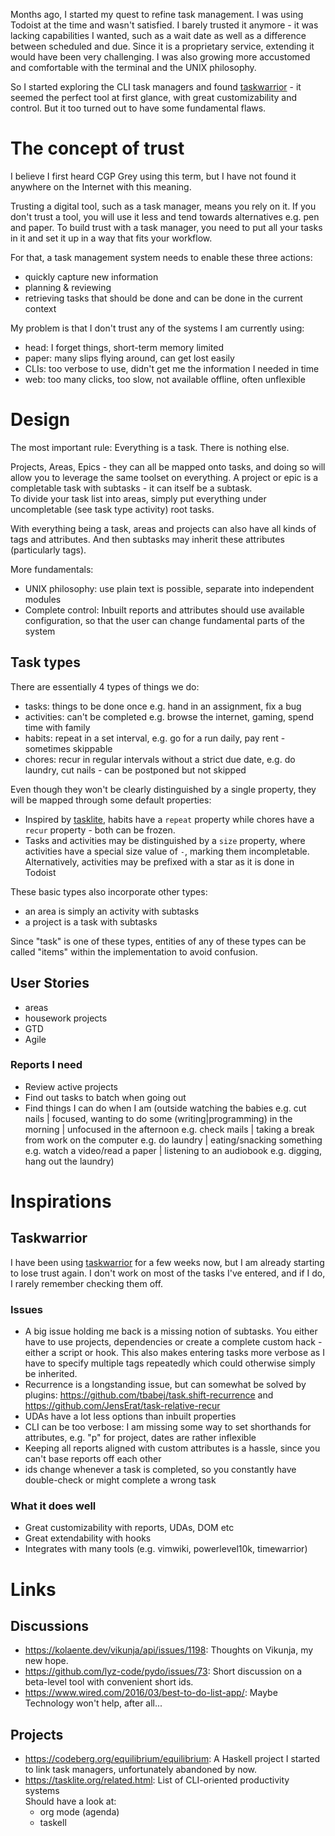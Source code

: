 Months ago, I started my quest to refine task management. I was using Todoist at the time and wasn't satisfied.
I barely trusted it anymore - it was lacking capabilities I wanted, such as a wait date as well as a difference between scheduled and due. Since it is a proprietary service, extending it would have been very challenging.
I was also growing more accustomed and comfortable with the terminal and the UNIX philosophy.

So I started exploring the CLI task managers and found [taskwarrior] - it seemed the perfect tool at first glance, with great customizability and control. But it too turned out to have some fundamental flaws.

# The concept of trust

I believe I first heard CGP Grey using this term, but I have not found it anywhere on the Internet with this meaning.

Trusting a digital tool, such as a task manager, means you rely on it. If you don't trust a tool, you will use it less and tend towards alternatives e.g. pen and paper.
To build trust with a task manager, you need to put all your tasks in it and set it up in a way that fits your workflow.

For that, a task management system needs to enable these three actions:
- quickly capture new information
- planning & reviewing
- retrieving tasks that should be done and can be done in the current context

My problem is that I don't trust any of the systems I am currently using:
- head: I forget things, short-term memory limited
- paper: many slips flying around, can get lost easily
- CLIs: too verbose to use, didn't get me the information I needed in time
- web: too many clicks, too slow, not available offline, often unflexible

# Design

The most important rule: Everything is a task. There is nothing else.

Projects, Areas, Epics - they can all be mapped onto tasks, and doing so will allow you to leverage the same toolset on everything.
A project or epic is a completable task with subtasks - it can itself be a subtask.  
To divide your task list into areas, simply put everything under uncompletable (see task type activity) root tasks.

With everything being a task, areas and projects can also have all kinds of tags and attributes.
And then subtasks may inherit these attributes (particularly tags).

More fundamentals:
- UNIX philosophy: use plain text is possible, separate into independent modules
- Complete control: Inbuilt reports and attributes should use available configuration, so that the user can change fundamental parts of the system

## Task types
There are essentially 4 types of things we do:
- tasks: things to be done once e.g. hand in an assignment, fix a bug
- activities: can't be completed e.g. browse the internet, gaming, spend time with family
- habits: repeat in a set interval, e.g. go for a run daily, pay rent - sometimes skippable
- chores: recur in regular intervals without a strict due date, e.g. do laundry, cut nails - can be postponed but not skipped

Even though they won't be clearly distinguished by a single property, they will be mapped through some default properties:
- Inspired by [tasklite](https://tasklite.org/concepts.html), habits have a `repeat` property while chores have a `recur` property - both can be frozen.
- Tasks and activities may be distinguished by a `size` property, where activities have a special size value of `-`, marking them incompletable. Alternatively, activities may be prefixed with a star as it is done in Todoist

These basic types also incorporate other types:
- an area is simply an activity with subtasks
- a project is a task with subtasks

Since "task" is one of these types, entities of any of these types can be called "items" within the implementation to avoid confusion.

## User Stories
- areas
- housework projects
- GTD
- Agile

### Reports I need
- Review active projects
- Find out tasks to batch when going out
- Find things I can do when I am (outside watching the babies e.g. cut nails | focused, wanting to do some (writing|programming) in the morning | unfocused in the afternoon e.g. check mails | taking a break from work on the computer e.g. do laundry | eating/snacking something e.g. watch a video/read a paper | listening to an audiobook e.g. digging, hang out the laundry)

# Inspirations

## Taskwarrior

I have been using [taskwarrior] for a few weeks now, but I am already starting to lose trust again. I don't work on most of the tasks I've entered, and if I do, I rarely remember checking them off.

### Issues

- A big issue holding me back is a missing notion of subtasks. You either have to use projects, dependencies or create a complete custom hack - either a script or hook. This also makes entering tasks more verbose as I have to specify multiple tags repeatedly which could otherwise simply be inherited.
- Recurrence is a longstanding issue, but can somewhat be solved by plugins: https://github.com/tbabej/task.shift-recurrence and https://github.com/JensErat/task-relative-recur
- UDAs have a lot less options than inbuilt properties
- CLI can be too verbose: I am missing some way to set shorthands for attributes, e.g. "p" for project, dates are rather inflexible
- Keeping all reports aligned with custom attributes is a hassle, since you can't base reports off each other
- ids change whenever a task is completed, so you constantly have double-check or might complete a wrong task

### What it does well

- Great customizability with reports, UDAs, DOM etc
- Great extendability with hooks
- Integrates with many tools (e.g. vimwiki, powerlevel10k, timewarrior)

# Links

[taskwarrior]: https://taskwarrior.org/  

## Discussions
- https://kolaente.dev/vikunja/api/issues/1198: 
  Thoughts on Vikunja, my new hope.
- https://github.com/lyz-code/pydo/issues/73: 
  Short discussion on a beta-level tool with convenient short ids.
- https://www.wired.com/2016/03/best-to-do-list-app/: 
  Maybe Technology won't help, after all...

## Projects
- https://codeberg.org/equilibrium/equilibrium: 
  A Haskell project I started to link task managers,
  unfortunately abandoned by now.
- https://tasklite.org/related.html: 
  List of CLI-oriented productivity systems  
  Should have a look at:
  - org mode (agenda)
  - taskell
